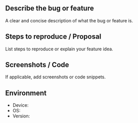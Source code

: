## Describe the bug or feature

A clear and concise description of what the bug or feature is.

## Steps to reproduce / Proposal

List steps to reproduce or explain your feature idea.

## Screenshots / Code

If applicable, add screenshots or code snippets.

## Environment

- Device:
- OS:
- Version:
